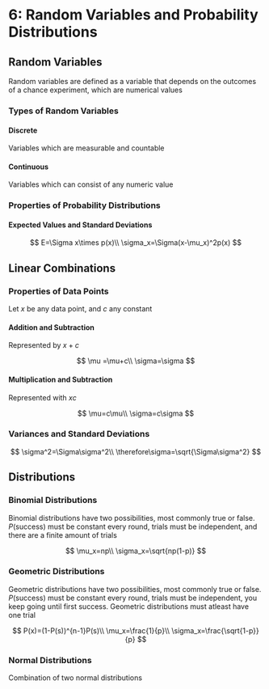 # 6: Random Variables and Probability Distributions

## Random Variables

Random variables are defined as a variable that depends on the outcomes of a chance experiment, which are numerical values

### Types of Random Variables

#### Discrete

Variables which are measurable and countable

#### Continuous

Variables which can consist of any numeric value

### Properties of Probability Distributions

#### Expected Values and Standard Deviations

$$
E=\Sigma x\times p(x)\\
\sigma_x=\Sigma(x-\mu_x)^2p(x)
$$

## Linear Combinations

### Properties of Data Points

Let $x$ be any data point, and $c$ any constant

#### Addition and Subtraction

Represented by $x+c$

$$
\mu =\mu+c\\
\sigma=\sigma
$$

#### Multiplication and Subtraction

Represented with $xc$

$$
\mu=c\mu\\
\sigma=c\sigma
$$

### Variances and Standard Deviations

$$
\sigma^2=\Sigma\sigma^2\\
\therefore\sigma=\sqrt{\Sigma\sigma^2}
$$

## Distributions

### Binomial Distributions

Binomial distributions have two possibilities, most commonly true or false. $P(\text{success})$ must be constant every round, trials must be independent, and there are a finite amount of trials

$$
\mu_x=np\\
\sigma_x=\sqrt{np(1-p)}
$$

### Geometric Distributions

Geometric distributions have two possibilities, most commonly true or false. $P(\text{success})$ must be constant every round, trials must be independent, you keep going until first success. Geometric distributions must atleast have one trial

$$
P(x)=(1-P(s))^{n-1}P(s)\\
\mu_x=\frac{1}{p}\\
\sigma_x=\frac{\sqrt{1-p}}{p}
$$

### Normal Distributions

Combination of two normal distributions